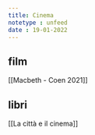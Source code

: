 ```yaml
---
title: Cinema
notetype : unfeed
date : 19-01-2022
---
```




## film

[[Macbeth - Coen 2021]]


## libri

[[La città e il cinema]]

